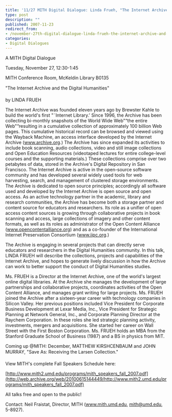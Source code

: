 ```yaml
---
title: '11/27 MITH Digital Dialogue: Linda Frueh, "The Internet Archive and the Digital Humanities"'
type: post
description: ""
published: 2007-11-23
redirect_from: 
- /november-27th-digital-dialogue-linda-frueh-the-internet-archive-and-the-digital-humanities/
categories:
- Digital Dialogues
---
```

A MITH Digital Dialogue

Tuesday, November 27, 12:30-1:45

MITH Conference Room, McKeldin Library B0135

"The Internet Archive and the Digital Humanities"

by LINDA FRUEH

The Internet Archive was founded eleven years ago by Brewster Kahle to build the world's first "˜Internet Library.' Since 1996, the Archive has been collecting bi-monthly snapshots of the World Wide Web"“the entire Web"“resulting in a cumulative collection of approximately 100 billion Web pages. This cumulative historical record can be browsed and viewed using the Wayback Machine, an access interface developed by the Internet Archive (www.archive.org.) The Archive has since expanded its activities to include book scanning, audio collections, video and still image collections and Open Education Resources (videotaped lectures for entire college-level courses and the supporting materials.) These collections comprise over two petabytes of data, stored in the Archive's Digital Repository in San Francisco. The Internet Archive is active in the open-source software community and has developed several widely used tools for web harvesting, search, and management of clustered storage environments. The Archive is dedicated to open source principles; accordingly all software used and developed by the Internet Archive is open source and open access. As an active technology partner in the academic, library and research communities, the Archive has become both a storage partner and content source for educators and researchers. Its role as a unifier of open access content sources is growing through collaborative projects in book scanning and access, large collections of imagery and other content formats, as well as its roles as administrator of the Open Content Alliance (www.opencontentalliance.org) and as a co-founder of the International Internet Preservation Consortium (www.iipc.org.)

The Archive is engaging in several projects that can directly serve educators and researchers in the Digital Humanities community. In this talk, LINDA FRUEH will describe the collections, projects and capabilities of the Internet Archive, and hopes to generate lively discussion in how the Archive can work to better support the conduct of Digital Humanities studies.

Ms. FRUEH is a Director at the Internet Archive, one of the world's largest online digital libraries. At the Archive she manages the development of large partnerships and collaborative projects, coordinates activities of the Open Content Alliance, and manages grant writing for large projects. Ms. FRUEH joined the Archive after a sixteen-year career with technology companies in Silicon Valley. Her previous positions included Vice President for Corporate Business Development at Lexar Media, Inc., Vice President for Strategic Planning at Network General, Inc., and Corporate Planning Director at the Raychem Corporation. In these roles she led strategic planning activity, investments, mergers and acquisitions. She started her career on Wall Street with the First Boston Corporation. Ms. FRUEH holds an MBA from the Stanford Graduate School of Business (1987) and a BS in physics from MIT.

Coming up @MITH: December, MATTHEW KIRSHCENBAUM and JOHN MURRAY, "Save As: Receiving the Larsen Collection."

View MITH's complete Fall Speakers Schedule here:

[](http://web.archive.org/web/20100615144449/http://www.mith2.umd.edu/programs/mith_speakers_fall_2007.pdf)

[http://www.mith2.umd.edu/programs/mith_speakers_fall_2007.pdf](http://web.archive.org/web/20100615144449/http://www.mith2.umd.edu/programs/mith_speakers_fall_2007.pdf)

All talks free and open to the public!

Contact: Neil Fraistat, Director, MITH (www.mith.umd.edu, mith@umd.edu, 5-8927).
